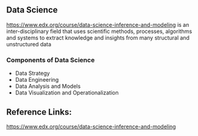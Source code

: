 ## Data Science 
https://www.edx.org/course/data-science-inference-and-modeling is an inter-disciplinary field that uses scientific methods, processes, algorithms and systems to extract knowledge and insights from many structural and unstructured data

### Components of Data Science
- Data Strategy
- Data Engineering
- Data Analysis and Models
- Data Visualization and Operationalization


## Reference Links:
https://www.edx.org/course/data-science-inference-and-modeling

